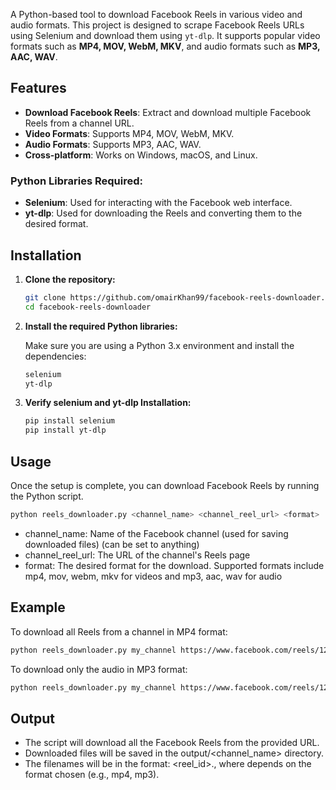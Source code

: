 
A Python-based tool to download Facebook Reels in various video and audio formats. This project is designed to scrape Facebook Reels URLs using Selenium and download them using `yt-dlp`. It supports popular video formats such as **MP4, MOV, WebM, MKV**, and audio formats such as **MP3, AAC, WAV**.

## Features

- **Download Facebook Reels**: Extract and download multiple Facebook Reels from a channel URL.
- **Video Formats**: Supports MP4, MOV, WebM, MKV.
- **Audio Formats**: Supports MP3, AAC, WAV.
- **Cross-platform**: Works on Windows, macOS, and Linux.


### Python Libraries Required:
- **Selenium**: Used for interacting with the Facebook web interface.
- **yt-dlp**: Used for downloading the Reels and converting them to the desired format.

## Installation

1. **Clone the repository:**

   ```bash
   git clone https://github.com/omairKhan99/facebook-reels-downloader.git
   cd facebook-reels-downloader
    ```

2. **Install the required Python libraries:**

   Make sure you are using a Python 3.x environment and install the dependencies:

   ```bash
   selenium
   yt-dlp

3. **Verify selenium and yt-dlp Installation:**
   ```bash
   pip install selenium
   pip install yt-dlp
   ```

## Usage

Once the setup is complete, you can download Facebook Reels by running the Python script.
 ```bash 
python reels_downloader.py <channel_name> <channel_reel_url> <format>
```
- channel_name: Name of the Facebook channel (used for saving downloaded files) (can be set to anything) 
- channel_reel_url: The URL of the channel's Reels page 
- format: The desired format for the download. Supported formats include mp4, mov, webm, mkv for videos and mp3, aac, wav for audio


## Example
To download all Reels from a channel in MP4 format:
 ```bash 
python reels_downloader.py my_channel https://www.facebook.com/reels/1234567890 mp4
```

To download only the audio in MP3 format:
```bash 
python reels_downloader.py my_channel https://www.facebook.com/reels/1234567890 mp3
```


## Output

- The script will download all the Facebook Reels from the provided URL.
- Downloaded files will be saved in the output/<channel_name> directory.
- The filenames will be in the format: <reel_id>.<ext>, where <ext> depends on the format chosen (e.g., mp4, mp3).


